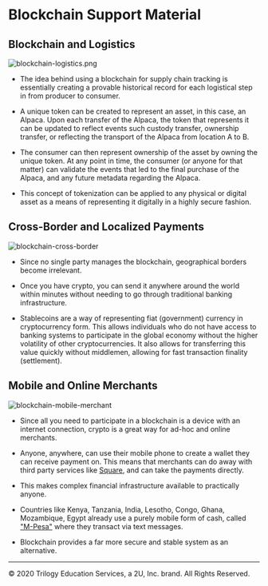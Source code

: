 # Blockchain Support Material

## Blockchain and Logistics

![blockchain-logistics.png](Images/blockchain-logistics.png)

* The idea behind using a blockchain for supply chain tracking is essentially creating a provable historical record for each logistical step in from producer to consumer.

* A unique token can be created to represent an asset, in this case, an Alpaca. Upon each transfer of the Alpaca, the token that represents it can be updated to reflect events such custody transfer, ownership transfer, or reflecting the transport of the Alpaca from location A to B.

* The consumer can then represent ownership of the asset by owning the unique token. At any point in time, the consumer (or anyone for that matter) can validate the events that led to the final purchase of the Alpaca, and any future metadata regarding the Alpaca.

* This concept of tokenization can be applied to any physical or digital asset as a means of representing it digitally in a highly secure fashion.

## Cross-Border and Localized Payments

![blockchain-cross-border](Images/blockchain-cross-border.png)

* Since no single party manages the blockchain, geographical borders become irrelevant.

* Once you have crypto, you can send it anywhere around the world within minutes without needing to go through traditional banking infrastructure.

* Stablecoins are a way of representing fiat (government) currency in cryptocurrency form. This allows individuals who do not have access to banking systems to participate in the global economy without the higher volatility of other cryptocurrencies. It also allows for transferring this value quickly without middlemen, allowing for fast transaction finality (settlement).

## Mobile and Online Merchants

![blockchain-mobile-merchant](Images/blockchain-mobile-merchant.png)

* Since all you need to participate in a blockchain is a device with an internet connection, crypto is a great way for ad-hoc and online merchants.

* Anyone, anywhere, can use their mobile phone to create a wallet they can receive payment on. This means that merchants can do away with third party services like [Square](https://squareup.com/), and can take the payments directly.

* This makes complex financial infrastructure available to practically anyone.

* Countries like Kenya, Tanzania, India, Lesotho, Congo, Ghana, Mozambique, Egypt already use a purely mobile form of cash, called ["M-Pesa"](https://en.wikipedia.org/wiki/M-Pesa) where they transact via text messages.

* Blockchain provides a far more secure and stable system as an alternative.

---
© 2020 Trilogy Education Services, a 2U, Inc. brand. All Rights Reserved.
